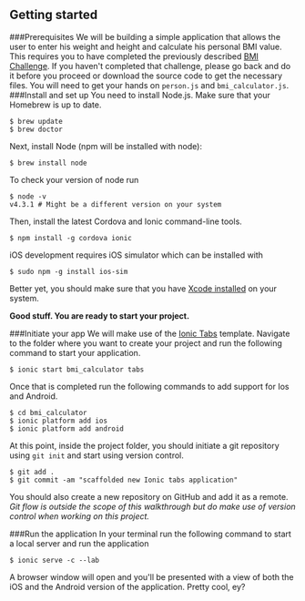 ## Getting started
###Prerequisites
We will be building a simple application that allows the user to enter his weight and height and calculate his personal BMI value. This  requires you to have completed the previously described [BMI Challenge](https://craftacademy.gitbooks.io/coding-as-a-craft/content/bmi_challenge/bmi_challenge.html). If you haven't completed that challenge, please go back and do it before you proceed or download the source code to get the necessary files. You will need to get your hands on `person.js` and `bmi_calculator.js`.
###Install and set up
You need to install Node.js. Make sure that your Homebrew is up to date. 
```
$ brew update
$ brew doctor
```
Next, install Node (npm will be installed with node):
```
$ brew install node
```

To check your version of node run
```
$ node -v
v4.3.1 # Might be a different version on your system
```

Then, install the latest Cordova and Ionic command-line tools.

```
$ npm install -g cordova ionic
```
iOS development requires iOS simulator which can be installed with 

```
$ sudo npm -g install ios-sim
```

Better yet, you should make sure that you have [Xcode installed](https://developer.apple.com/xcode/download/) on your system. 

**Good stuff. You are ready to start your project.**

###Initiate your app
We will make use of the [Ionic Tabs](https://github.com/driftyco/ionic-starter-tabs) template. Navigate to the folder where you want to create your project and run the following command to start your application.

```
$ ionic start bmi_calculator tabs
```
Once that is completed run the following commands to add support for Ios and Android. 

```
$ cd bmi_calculator
$ ionic platform add ios
$ ionic platform add android
```

At this point, inside the project folder, you should initiate a git repository using `git init` and start using version control.

```
$ git add . 
$ git commit -am "scaffolded new Ionic tabs application"
```
You should also create a new repository on GitHub and add it as a remote. *Git flow is outside the scope of this walkthrough but do make use of version control when working on this project.*

###Run the application
In your terminal run the following command to start a local server and run the application
```
$ ionic serve -c --lab
```
A browser window will open and you'll be presented with a view of both the iOS and the Android version of the application. Pretty cool, ey?





